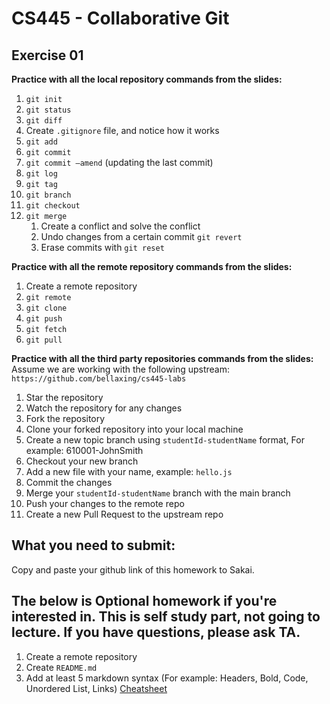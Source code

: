 # CS445 - Collaborative Git
## Exercise 01
**Practice with all the local repository commands from the slides:**
1. `git init`
2. `git status`
3. `git diff`
4. Create `.gitignore` file, and notice how it works
5. `git add`
6. `git commit`
7. `git commit –amend` (updating the last commit)
8. `git log`
10. `git tag`
11. `git branch`
12. `git checkout`
13. `git merge`
    1. Create a conflict and solve the conflict
    2. Undo changes from a certain commit `git revert`
    3. Erase commits with `git reset`
  
**Practice with all the remote repository commands from the slides:**
1. Create a remote repository
2. `git remote`
3. `git clone`
4. `git push`
5. `git fetch`
6. `git pull`
  
**Practice with all the third party repositories commands from the slides:**
Assume we are working with the following upstream: `https://github.com/bellaxing/cs445-labs`
1. Star the repository
2. Watch the repository for any changes
3. Fork the repository
4. Clone your forked repository into your local machine 
5. Create a new topic branch using `studentId-studentName` format, For example: 610001-JohnSmith
6. Checkout your new branch
7. Add a new file with your name, example: `hello.js`
8. Commit the changes
9. Merge your `studentId-studentName` branch with the main branch
11. Push your changes to the remote repo
12. Create a new Pull Request to the upstream repo

## What you need to submit:
Copy and paste your github link of this homework to Sakai.

## The below is Optional homework if you're interested in. This is self study part, not going to lecture. If you have questions, please ask TA.
1. Create a remote repository
2. Create `README.md`
3. Add at least 5 markdown syntax (For example: Headers, Bold, Code, Unordered List, Links) [Cheatsheet](https://github.com/adam-p/markdown-here/wiki/Markdown-Cheatsheet)
  

